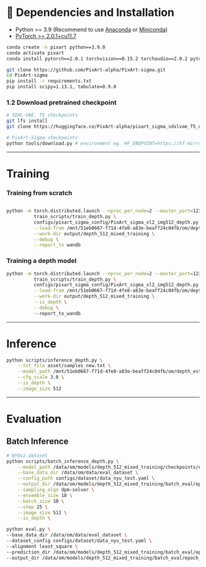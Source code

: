 
# 🔧 Dependencies and Installation

- Python >= 3.9 (Recommend to use [Anaconda](https://www.anaconda.com/download/#linux) or [Miniconda](https://docs.conda.io/en/latest/miniconda.html))
- [PyTorch >= 2.0.1+cu11.7](https://pytorch.org/)

```bash
conda create -n pixart python==3.9.0
conda activate pixart
conda install pytorch==2.0.1 torchvision==0.15.2 torchaudio==2.0.2 pytorch-cuda=11.7 -c pytorch -c nvidia

git clone https://github.com/PixArt-alpha/PixArt-sigma.git
cd PixArt-sigma
pip install -r requirements.txt
pip install scipy=1.13.1, tabulate=0.9.0
```

### 1.2 Download pretrained checkpoint
```bash
# SDXL-VAE, T5 checkpoints
git lfs install
git clone https://huggingface.co/PixArt-alpha/pixart_sigma_sdxlvae_T5_diffusers output/pretrained_models/pixart_sigma_sdxlvae_T5_diffusers

# PixArt-Sigma checkpoints
python tools/download.py # environment eg. HF_ENDPOINT=https://hf-mirror.com can use for HuggingFace mirror
```


---

# Training

### Training from scratch

```bash

python -m torch.distributed.launch --nproc_per_node=2 --master_port=12345 \
          train_scripts/train_depth.py \
          configs/pixart_sigma_config/PixArt_sigma_xl2_img512_depth.py \
          --load-from /mnt/51eb0667-f71d-4fe0-a83e-beaff24c04fb/om/depth_estimation_experiments/PixArt-sigma/output/pretrained_models/PixArt-Sigma-XL-2-1024-MS.pth \
          --work-dir output/depth_512_mixed_training \
          --debug \
          --report_to wandb
```
### Training a depth model
```bash
python -m torch.distributed.launch --nproc_per_node=2 --master_port=12345 \
          train_scripts/train_depth.py \
          configs/pixart_sigma_config/PixArt_sigma_xl2_img512_depth.py \
          --load-from /mnt/51eb0667-f71d-4fe0-a83e-beaff24c04fb/om/depth_estimation_experiments/DiT/PixArt-sigma/output/depth_mixed_training/checkpoints/epoch_3_step_14000.pth \
          --work-dir output/depth_512_mixed_training \
          --is_depth \
          --debug \  
          --report_to_wandb
```
---

# Inference 
```bash
python scripts/inference_depth.py \
    --txt_file asset/samples_new.txt \
    --model_path /mnt/51eb0667-f71d-4fe0-a83e-beaff24c04fb/om/depth_estimation_experiments/DiT/PixArt-sigma/output/depth_512_mixed_training/checkpoints/epoch_5_step_20000.pth \
    --cfg_scale 3.0 \
    --is_depth \
    --image_size 512

```
---

# Evaluation 

## Batch Inference 
```bash
# NYUv2 dataset
python scripts/batch_inference_depth.py \
    --model_path /data/om/models/depth_512_mixed_training/checkpoints/epoch_11_step_52000.pth \
    --base_data_dir /data/om/data/eval_dataset \
    --config_path configs/dataset/data_nyu_test.yaml \
    --output_dir /data/om/models/depth_512_mixed_training/batch_eval/epoch_11_step_52000/prediction \
    --sampling_algo dpm-solver \
    --ensemble_size 10 \
    --batch_size 10 \
    --step 25 \
    --image_size 512 \
    --is_depth \
```
```bash
python eval.py \
--base_data_dir /data/om/data/eval_dataset \
--dataset_config configs/dataset/data_nyu_test.yaml \
--alignment least_square \
--prediction_dir /data/om/models/depth_512_mixed_training/batch_eval/epoch_11_step_52000 \
--output_dir /data/om/models/depth_512_mixed_training/batch_eval/epoch_11_step_52000/metric \
```

